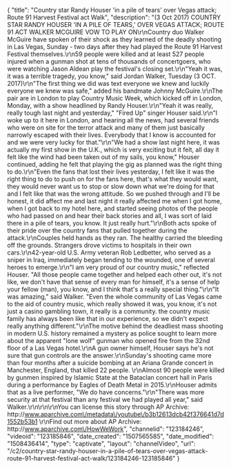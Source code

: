 {
    "title": "Country star Randy Houser 'in a pile of tears' over Vegas attack; Route 91 Harvest Festival act Walk",
    "description": "(3 Oct 2017) COUNTRY STAR RANDY HOUSER 'IN A PILE OF TEARS,' OVER VEGAS ATTACK; ROUTE 91 ACT WALKER MCGUIRE VOW TO PLAY ON\r\nCountry duo Walker McGuire have spoken of their shock as they learned of the deadly shooting in Las Vegas, Sunday - two days after they had played the Route 91 Harvest Festival themselves.\r\n59 people were killed and at least 527 people injured when a gunman shot at tens of thousands of concertgoers, who were watching Jason Aldean play the festival's closing set.\r\n\"Yeah it was, it was a terrible tragedy, you know,\" said Jordan Walker, Tuesday (3 OCT. 2017)\r\n\"The first thing we did was text everyone we knew and luckily everyone we knew was safe,\" added his bandmate Johnny McGuire.\r\nThe pair are in London to play Country Music Week, which kicked off in London, Monday, with a show headlined by Randy Houser.\r\n\"Yeah it was really, really tough last night and yesterday,\" \"Fired Up\" singer Houser said.\r\n\"I woke up to it here in London, and hearing all the news, had several friends who were on site for the terror attack and many of them just basically narrowly escaped with their lives. Everybody that I know is accounted for and we were very lucky for that.\"\r\n\"We had a show last night here, it was actually my first show in the U.K., which is very exciting but it felt, all day it felt like the wind had been taken out of my sails, you know,\" Houser continued, adding he felt that playing the gig as planned was the right thing to do.\r\n\"Even the fans that lost their lives yesterday, I felt like it was the right thing to do to push on for the fans here, that's what they would want, they would never want us to stop or slow down what we're doing for that and I felt like that was the wrong attitude. So we pushed through and I'll be honest, it did affect me and last night it really affected me when I got home, when I got back to my hotel here, and started seeing photos of the people who had passed on and hear their back stories and all, I was sort of laid there in a pile of tears, you know. It just really hurt.\"\r\nBoth acts spoke of their pride over the country fans that pulled together during the attack.\r\nCouples held hands as they ran. The healthy carried the bleeding off the grounds. Strangers drove victims to hospitals in their own cars.\r\n42-year-old U.S. Army veteran Rob Ledbetter, who served as a sniper in Iraq, immediately began tending to the wounded, one of several heroes to emerge.\r\n\"I am very proud of our country music,\" reflected Houser. \"All those people came together and helped each other out, it's not like, we don't have that sense of every man for himself, it's a sense of help your fellow (man), you know, and I think that's a really special thing.\"\r\n\"It was amazing,\" said Walker. \"Even the whole community of Las Vegas came to the aid of country music, which really showed it was, you know, it's not just a casino gambling town, it really is a community. the country music family has always been like that in our experience, so we didn't expect really anything different.\"\r\nThe motive behind the deadliest mass shooting in modern U.S. history remained a mystery as police sought to learn more about the apparent \"lone wolf\" gunman who opened fire from the 32nd floor of a Las Vegas hotel.\r\nA gun owner himself, Houser says he's not sure that gun controls are the answer.\r\nSunday's shooting came more than four months after a suicide bombing at an Ariana Grande concert in Manchester, England, that killed 22 people. \r\nAlmost 90 people were killed by gunmen inspired by Islamic State at the Bataclan concert hall in Paris during a performance by Eagles of Death Metal in 2015.\r\nHouser admits that as a live performer, \"We do have concerns.\"\r\n\"There was more security at that festival than any festival we had played all year,\" said Walker.\r\n\r\n\r\nYou can license this story through AP Archive: http:\/\/www.aparchive.com\/metadata\/youtube\/b3b12613dcb42f376641d7d1552b53b1 \r\nFind out more about AP Archive: http:\/\/www.aparchive.com\/HowWeWork",
    "channelid": "123184246",
    "videoid": "123185846",
    "date_created": "1507565585",
    "date_modified": "1508436414",
    "type": "captivate",
    "layout": "channelVideo",
    "url": "\/c2\/country-star-randy-houser-in-a-pile-of-tears-over-vegas-attack-route-91-harvest-festival-act-walk\/123184246-123185846"
}